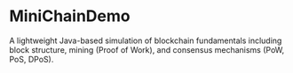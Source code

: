 # MiniChainDemo
A lightweight Java-based simulation of blockchain fundamentals including block structure, mining (Proof of Work), and consensus mechanisms (PoW, PoS, DPoS).
